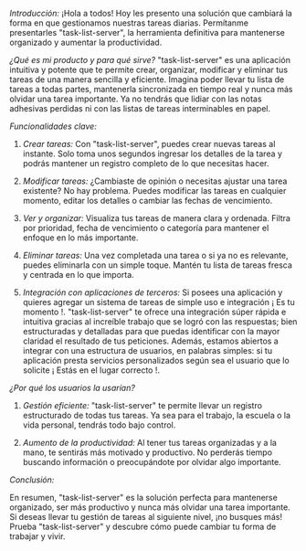 *Introducción:*
¡Hola a todos! Hoy les presento una solución que cambiará la forma en que gestionamos nuestras tareas diarias. Permítanme presentarles "task-list-server", la herramienta definitiva para mantenerse organizado y aumentar la productividad.

*¿Qué es mi producto y para qué sirve?*
"task-list-server" es una aplicación intuitiva y potente que te permite crear, organizar, modificar y eliminar tus tareas de una manera sencilla y eficiente. Imagina poder llevar tu lista de tareas a todas partes, mantenerla sincronizada en tiempo real y nunca más olvidar una tarea importante. Ya no tendrás que lidiar con las notas adhesivas perdidas ni con las listas de tareas interminables en papel.

*Funcionalidades clave:*

1. *Crear tareas:* Con "task-list-server", puedes crear nuevas tareas al instante. Solo toma unos segundos ingresar los detalles de la tarea y podrás mantener un registro completo de lo que necesitas hacer.

2. *Modificar tareas:* ¿Cambiaste de opinión o necesitas ajustar una tarea existente? No hay problema. Puedes modificar las tareas en cualquier momento, editar los detalles o cambiar las fechas de vencimiento.

3. *Ver y organizar:* Visualiza tus tareas de manera clara y ordenada. Filtra por prioridad, fecha de vencimiento o categoría para mantener el enfoque en lo más importante.

4. *Eliminar tareas:* Una vez completada una tarea o si ya no es relevante, puedes eliminarla con un simple toque. Mantén tu lista de tareas fresca y centrada en lo que importa.

5. *Integración con aplicaciones de terceros:* Si posees una aplicación y quieres agregar un sistema de tareas de simple uso e integración ¡ Es tu momento !. "task-list-server" te ofrece una integración súper rápida e intuitiva gracias al increíble trabajo que se logró con las respuestas; bien estructuradas y detalladas para que puedas identificar con la mayor claridad el resultado de tus peticiones. Además, estamos abiertos a integrar con una estructura de usuarios, en palabras simples: si tu aplicación presta servicios personalizados según sea el usuario que lo solicite ¡ Estás en el lugar correcto !.

*¿Por qué los usuarios la usarían?*

1. *Gestión eficiente:* "task-list-server" te permite llevar un registro estructurado de todas tus tareas. Ya sea para el trabajo, la escuela o la vida personal, tendrás todo bajo control.

2. *Aumento de la productividad:* Al tener tus tareas organizadas y a la mano, te sentirás más motivado y productivo. No perderás tiempo buscando información o preocupándote por olvidar algo importante.

*Conclusión:*

En resumen, "task-list-server" es la solución perfecta para mantenerse organizado, ser más productivo y nunca más olvidar una tarea importante. Si deseas llevar tu gestión de tareas al siguiente nivel, ¡no busques más! Prueba "task-list-server" y descubre cómo puede cambiar tu forma de trabajar y vivir.
